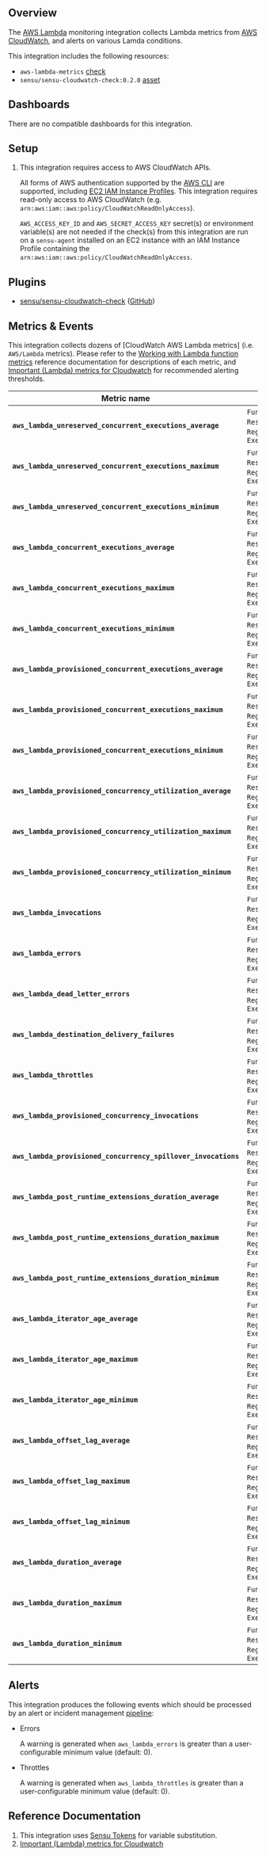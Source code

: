 ## Overview

<!-- Sensu Integration description; supports markdown -->

The [AWS Lambda] monitoring integration collects Lambda metrics from [AWS CloudWatch], and alerts on various Lamda conditions.

[AWS Lambda]: https://aws.amazon.com/lambda/
[AWS CloudWatch]: https://aws.amazon.com/cloudwatch/

<!-- Provide a high level overview of the integration contents (e.g. checks, filters, mutators, handlers, assets, etc) -->

This integration includes the following resources:

* `aws-lambda-metrics` [check]
* `sensu/sensu-cloudwatch-check:0.2.0` [asset]

## Dashboards

<!-- List of compatible dashboards w/ screenshots (supports png, jpeg, and gif images; relative paths only; e.g. `![](img/dashboard-1.png)` )-->

<!-- This integration is compatible with the [{{dashboard_name}}][{{dashboard_link}}] (included w/ [Sensu Plus][sensu-plus]). -->

<!-- ![](img/dashboard.png) -->

There are no compatible dashboards for this integration.

## Setup

<!-- Sensu Integration setup instructions, including Sensu agent configuration and external component configuration -->
<!-- EXAMPLE: what configuration (if any) is required in a third-party service to enable monitoring? -->

1. This integration requires access to AWS CloudWatch APIs.

   All forms of AWS authentication supported by the [AWS CLI] are supported, including [EC2 IAM Instance Profiles]. This integration requires read-only access to AWS CloudWatch (e.g. `arn:aws:iam::aws:policy/CloudWatchReadOnlyAccess`).

   `AWS_ACCESS_KEY_ID` and `AWS_SECRET_ACCESS_KEY` secret(s) or environment variable(s) are not needed if the check(s) from this integration are run on a `sensu-agent` installed on an EC2 instance with an IAM Instance Profile containing the `arn:aws:iam::aws:policy/CloudWatchReadOnlyAccess`.

[AWS CLI]: https://aws.amazon.com/cli/
[EC2 IAM Instance Profiles]: https://docs.aws.amazon.com/IAM/latest/UserGuide/id_roles_use_switch-role-ec2_instance-profiles.html

## Plugins

<!-- Links to any Sensu Integration dependencies (i.e. Sensu Plugins) -->

- [sensu/sensu-cloudwatch-check][sensu-cloudwatch-check-bonsai] ([GitHub][sensu-cloudwatch-check-github])

## Metrics & Events

<!-- List of all metrics or events collected by this integration. -->

This integration collects dozens of [CloudWatch AWS Lambda metrics] (i.e. `AWS/Lambda` metrics).
Please refer to the [Working with Lambda function metrics] reference documentation for descriptions of each metric, and [Important (Lambda) metrics for Cloudwatch] for recommended alerting thresholds.

[Working with Lambda function metrics ]: https://docs.aws.amazon.com/lambda/latest/dg/monitoring-metrics.html
[Important (Lambda) metrics for Cloudwatch]: https://docs.aws.amazon.com/lambda/latest/operatorguide/important-metrics.html

| **Metric name** | **Tags** |
|-----------------|----------|
| **`aws_lambda_unreserved_concurrent_executions_average`** | `FunctionName`, `Resource`, `Region`, `ExecutedVersion` |
| **`aws_lambda_unreserved_concurrent_executions_maximum`** | `FunctionName`, `Resource`, `Region`, `ExecutedVersion` |
| **`aws_lambda_unreserved_concurrent_executions_minimum`** | `FunctionName`, `Resource`, `Region`, `ExecutedVersion` |
| **`aws_lambda_concurrent_executions_average`** | `FunctionName`, `Resource`, `Region`, `ExecutedVersion` |
| **`aws_lambda_concurrent_executions_maximum`** | `FunctionName`, `Resource`, `Region`, `ExecutedVersion` |
| **`aws_lambda_concurrent_executions_minimum`** | `FunctionName`, `Resource`, `Region`, `ExecutedVersion` |
| **`aws_lambda_provisioned_concurrent_executions_average`** | `FunctionName`, `Resource`, `Region`, `ExecutedVersion` |
| **`aws_lambda_provisioned_concurrent_executions_maximum`** | `FunctionName`, `Resource`, `Region`, `ExecutedVersion` |
| **`aws_lambda_provisioned_concurrent_executions_minimum`** | `FunctionName`, `Resource`, `Region`, `ExecutedVersion` |
| **`aws_lambda_provisioned_concurrency_utilization_average`** | `FunctionName`, `Resource`, `Region`, `ExecutedVersion` |
| **`aws_lambda_provisioned_concurrency_utilization_maximum`** | `FunctionName`, `Resource`, `Region`, `ExecutedVersion` |
| **`aws_lambda_provisioned_concurrency_utilization_minimum`** | `FunctionName`, `Resource`, `Region`, `ExecutedVersion` |
| **`aws_lambda_invocations`** | `FunctionName`, `Resource`, `Region`, `ExecutedVersion` |
| **`aws_lambda_errors`** | `FunctionName`, `Resource`, `Region`, `ExecutedVersion` |
| **`aws_lambda_dead_letter_errors`** | `FunctionName`, `Resource`, `Region`, `ExecutedVersion` |
| **`aws_lambda_destination_delivery_failures`** | `FunctionName`, `Resource`, `Region`, `ExecutedVersion` |
| **`aws_lambda_throttles`** | `FunctionName`, `Resource`, `Region`, `ExecutedVersion` |
| **`aws_lambda_provisioned_concurrency_invocations`** | `FunctionName`, `Resource`, `Region`, `ExecutedVersion` |
| **`aws_lambda_provisioned_concurrency_spillover_invocations`** | `FunctionName`, `Resource`, `Region`, `ExecutedVersion` |
| **`aws_lambda_post_runtime_extensions_duration_average`** | `FunctionName`, `Resource`, `Region`, `ExecutedVersion` |
| **`aws_lambda_post_runtime_extensions_duration_maximum`** | `FunctionName`, `Resource`, `Region`, `ExecutedVersion` |
| **`aws_lambda_post_runtime_extensions_duration_minimum`** | `FunctionName`, `Resource`, `Region`, `ExecutedVersion` |
| **`aws_lambda_iterator_age_average`** | `FunctionName`, `Resource`, `Region`, `ExecutedVersion` |
| **`aws_lambda_iterator_age_maximum`** | `FunctionName`, `Resource`, `Region`, `ExecutedVersion` |
| **`aws_lambda_iterator_age_minimum`** | `FunctionName`, `Resource`, `Region`, `ExecutedVersion` |
| **`aws_lambda_offset_lag_average`** | `FunctionName`, `Resource`, `Region`, `ExecutedVersion` |
| **`aws_lambda_offset_lag_maximum`** | `FunctionName`, `Resource`, `Region`, `ExecutedVersion` |
| **`aws_lambda_offset_lag_minimum`** | `FunctionName`, `Resource`, `Region`, `ExecutedVersion` |
| **`aws_lambda_duration_average`** | `FunctionName`, `Resource`, `Region`, `ExecutedVersion` |
| **`aws_lambda_duration_maximum`** | `FunctionName`, `Resource`, `Region`, `ExecutedVersion` |
| **`aws_lambda_duration_minimum`** | `FunctionName`, `Resource`, `Region`, `ExecutedVersion` |

## Alerts

<!-- List of all alerts generated by this integration. -->

This integration produces the following events which should be processed by an alert or incident management [pipeline]:

* Errors

  <!-- Description of the alert condition. -->

  A warning is generated when `aws_lambda_errors` is greater than a user-configurable minimum value (default: 0).

* Throttles

  <!-- Description of the alert condition. -->

  A warning is generated when `aws_lambda_throttles` is greater than a user-configurable minimum value (default: 0).

## Reference Documentation

<!-- Please provide links to any relevant reference documentation to help users learn more and/or troubleshoot this integration; specifically including any third-party software documentation. -->

1. This integration uses [Sensu Tokens][tokens] for variable substitution.
1. [Important (Lambda) metrics for Cloudwatch](https://docs.aws.amazon.com/lambda/latest/operatorguide/important-metrics.html)

<!-- Links -->
[check]: https://docs.sensu.io/sensu-go/latest/observability-pipeline/observe-schedule/checks/
[asset]: https://docs.sensu.io/sensu-go/latest/plugins/assets/
[subscription]: https://docs.sensu.io/sensu-go/latest/observability-pipeline/observe-schedule/subscriptions/
[subscriptions]: https://docs.sensu.io/sensu-go/latest/observability-pipeline/observe-schedule/subscriptions/
[agents]: https://docs.sensu.io/sensu-go/latest/observability-pipeline/observe-schedule/agent/
[annotation]: https://docs.sensu.io/sensu-go/latest/observability-pipeline/observe-schedule/agent/#general-configuration-flags
[plugins]: https://docs.sensu.io/sensu-go/latest/plugins/
[metrics]: https://docs.sensu.io/sensu-go/latest/observability-pipeline/observe-schedule/metrics/
[handler]: https://docs.sensu.io/sensu-go/latest/observability-pipeline/observe-process/handlers/
[pipeline]: https://docs.sensu.io/sensu-go/latest/observability-pipeline/observe-process/pipelines/
[secret]: https://docs.sensu.io/sensu-go/latest/operations/manage-secrets/secrets/
[secrets]: https://docs.sensu.io/sensu-go/latest/operations/manage-secrets/secrets/
[tokens]: https://docs.sensu.io/sensu-go/latest/observability-pipeline/observe-schedule/tokens/
[sensu-plus]: https://sensu.io/features/analytics
[{{dashboard-link}}]: #
[sensu-cloudwatch-check-bonsai]: https://bonsai.sensu.io/assets/sensu/sensu-cloudwatch-check
[sensu-cloudwatch-check-github]: https://github.com/sensu/sensu-cloudwatch-check
